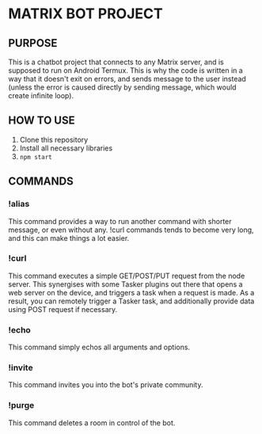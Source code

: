 # MATRIX BOT PROJECT
## PURPOSE
This is a chatbot project that connects to any Matrix server, and is supposed to run on Android Termux.
This is why the code is written in a way that it doesn't exit on errors, and sends message to the user instead (unless the error is caused directly by sending message, which would create infinite loop).
## HOW TO USE
1. Clone this repository
2. Install all necessary libraries
3. `npm start`
## COMMANDS
### !alias
This command provides a way to run another command with shorter message, or even without any.
!curl commands tends to become very long, and this can make things a lot easier.
### !curl
This command executes a simple GET/POST/PUT request from the node server.
This synergises with some Tasker plugins out there that opens a web server on the device, and triggers a task when a request is made.
As a result, you can remotely trigger a Tasker task, and additionally provide data using POST request if necessary.
### !echo
This command simply echos all arguments and options.
### !invite
This command invites you into the bot's private community.
### !purge
This command deletes a room in control of the bot.